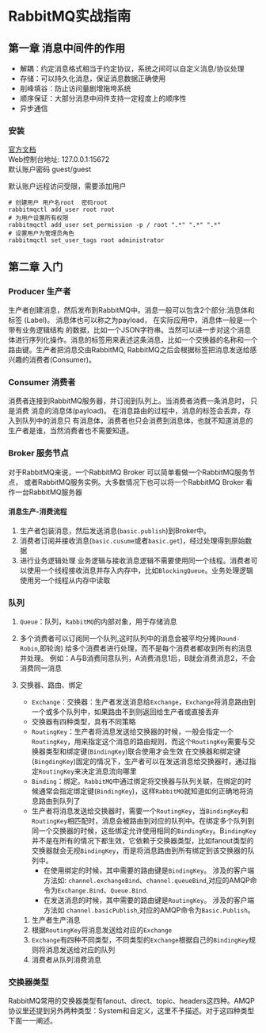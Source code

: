 # RabbitMQ实战指南


## 第一章 消息中间件的作用
* 解耦：约定消息格式相当于约定协议，系统之间可以自定义消息/协议处理
* 存储：可以持久化消息，保证消息数据正确使用
* 削峰填谷：防止访问量剧增拖垮系统
* 顺序保证：大部分消息中间件支持一定程度上的顺序性
* 异步通信

### 安装
[官方文档](https://www.rabbitmq.com/download.html)  
Web控制台地址: 127.0.0.1:15672  
默认账户密码 guest/guest

默认账户远程访问受限，需要添加用户
```shell
# 创建用户 用户名root  密码root
rabbitmqctl add_user root root
# 为用户设置所有权限
rabbitmqctl add_user set_permission -p / root ".*" ".*" ".*"
# 设置用户为管理员角色
rabbitmqctl set_user_tags root administrator
```

## 第二章 入门
### Producer 生产者
生产者创建消息，然后发布到RabbitMQ中。消息一般可以包含2个部分:消息体和标签
(Label)。 消息体也可以称之为payload， 在实际应用中，消息体一般是一个带有业务逻辑结构
的数据，比如一个JSON字符串。当然可以进一步对这个消息体进行序列化操作。消息的标签用来表述这条消息，比如一个交换器的名称和一个路由键。生产者把消息交由RabbitMQ,
RabbitMQ之后会根据标签把消息发送给感兴趣的消费者(Consumer)。
### Consumer 消费者
消费者连接到RabbitMQ服务器，并订阅到队列上。当消费者消费一条消息时， 只是消费
消息的消息体(payload)。 在消息路由的过程中，消息的标签会丢弃，存入到队列中的消息只
有消息体，消费者也只会消费到消息体，也就不知道消息的生产者是谁，当然消费者也不需要知道。

### Broker 服务节点
对于RabbitMQ来说，一个RabbitMQ Broker 可以简单看做一个RabbitMQ服务节点，
或者RabbitMQ服务实例。大多数情况下也可以将一个RabbitMQ Broker 看作一台RabbitMQ服务器

#### 消息生产-消费流程
1. 生产者包装消息，然后发送消息(`basic.publish`)到Broker中。
2. 消费者订阅并接收消息(`basic.cusume`或者`basic.get`)，经过处理得到原始数据
3. 进行业务逻辑处理
业务逻辑与接收消息逻辑不需要使用同一个线程。消费者可以使用一个线程接收消息并存入内存中，比如`BlockingQueue`。业务处理逻辑
使用另一个线程从内存中读取
### 队列
1. `Queue`：队列，`RabbitMQ`的内部对象，用于存储消息
2. 多个消费者可以订阅同一个队列,这时队列中的消息会被平均分摊(`Round-Robin`,即轮询)
给多个消费者进行处理，而不是每个消费者都收到所有的消息并处理。
例如：A与B消费同意队列，A消费消息1后，B就会消费消息2，不会消费同一消息
3. 交换器、路由、绑定
   * `Exchange`：交换器：生产者发送消息给`Exchange`，`Exchange`将消息路由到一个或多个队列中，如果路由不到则返回给生产者或直接丢弃
   * 交换器有四种类型，具有不同策略
   * `RoutingKey`：生产者将消息发送给交换器的时候，一般会指定一个`RoutingKey`，用来指定这个消息的路由规则，而这个`RoutingKey`需要与交换器类型和绑定键(`BindingKey`)联合使用才会生效
     在交换器和绑定键(`BingdingKey`)固定的情况下，生产者可以在发送消息给交换器时，通过指定`RoutingKey`来决定消息流向哪里
   * `Binding`：绑定。`RabbitMQ`中通过绑定将交换器与队列关联，在绑定的时候通常会指定绑定键(`BindingKey`)，这样`RabbitMQ`就知道如何正确地将消息路由到队列了
   * 生产者将消息发送给交换器时，需要一个`RoutingKey`，当`BindingKey`和`RoutingKey`相匹配时，消息会被路由到对应的队列中。在绑定多个队列到同一个交换器的时候，这些绑定允许使用相同的`BindingKey`。B`indingKey `并不是在所有的情况下都生效，它依赖于交换器类型，比如fanout类型的交换器就会无视`BindingKey`，而是将消息路由到所有绑定到该交换器的队列中。  
     * 在使用绑定的时候，其中需要的路由键是`BindingKey`。 涉及的客户端方法如:
     `channel.exchangeBind`、`channel.queueBind`,对应的AMQP命令为`Exchange.Bind`、`Queue.Bind`.
     * 在发送消息的时候，其中需要的路由键是`RoutingKey`。 涉及的客户端方法如
     `channel.basicPublish`,对应的AMQP命令为`Basic.Publish`。
   
   1. 生产者生产消息
   2. 根据`RoutingKey`将消息发送给对应的`Exchange`
   3. `Exchange`有四种不同类型，不同类型的`Exchange`根据自己的`BindingKey`规则将消息发送给对应的队列
   4. 消费者从队列消费消息

### 交换器类型

RabbitMQ常用的交换器类型有fanout、direct、topic、headers这四种。AMQP协议里还提到另外两种类型：System和自定义，这里不予描述。对于这四种类型下面一一阐述。